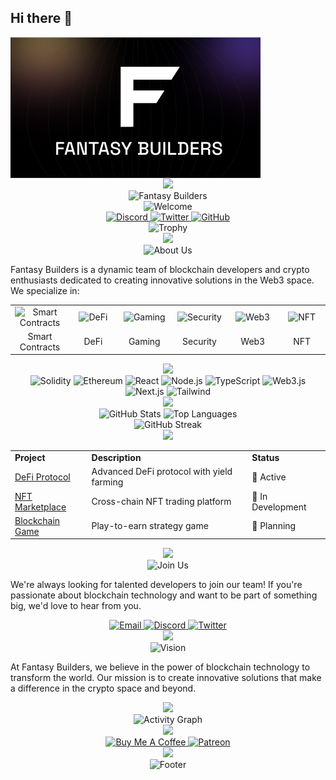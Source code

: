 ## Hi there 👋

<!--

**Here are some ideas to get you started:**

🙋‍♀️ A short introduction - what is your organization all about?
🌈 Contribution guidelines - how can the community get involved?
👩‍💻 Useful resources - where can the community find your docs? Is there anything else the community should know?
🍿 Fun facts - what does your team eat for breakfast?
🧙 Remember, you can do mighty things with the power of [Markdown](https://docs.github.com/github/writing-on-github/getting-started-with-writing-and-formatting-on-github/basic-writing-and-formatting-syntax)
-->
<img src="assets/Fantasy_builders.png" align="center" width="" height=""  >
<div align="center">
  <img src="https://capsule-render.vercel.app/api?type=waving&color=gradient&height=300&section=header&text=Fantasy%20Builders&fontSize=70&animation=fadeIn&fontAlignY=38&desc=Building%20the%20future%20of%20blockchain%20technology%20|%20Web3%20Development%20Experts&descAlignY=55&descAlign=50" />
</div>

<div align="center">
  <img src="https://readme-typing-svg.herokuapp.com?font=Fira+Code&pause=1000&color=2D9EF7&center=true&vCenter=true&width=435&lines=Building+the+Future+of+Blockchain;Innovative+Crypto+Solutions;Web3+Development+Experts" alt="Fantasy Builders" />
</div>

<div align="center">
  <img src="https://readme-typing-svg.herokuapp.com?font=Fira+Code&pause=1000&color=2D9EF7&center=true&vCenter=true&width=435&lines=Welcome+to+Fantasy+Builders;Where+Innovation+Meets+Blockchain;Join+Us+in+Building+the+Future" alt="Welcome" />
</div>

<div align="center">
  <a href="https://discord.gg/YOUR_DISCORD">
    <img src="https://img.shields.io/discord/YOUR_DISCORD_ID?color=7289da&label=Discord&logo=discord&logoColor=white&style=for-the-badge" alt="Discord" />
  </a>
  <a href="https://twitter.com/YOUR_TWITTER">
    <img src="https://img.shields.io/twitter/follow/YOUR_TWITTER?style=for-the-badge&logo=twitter&color=1DA1F2&label=Twitter" alt="Twitter" />
  </a>
  <a href="https://github.com/YOUR_GITHUB">
    <img src="https://img.shields.io/github/followers/YOUR_GITHUB?label=GitHub&style=for-the-badge&logo=github&color=181717" alt="GitHub" />
  </a>
</div>

<div align="center">
  <img src="https://github-profile-trophy.vercel.app/?username=YOUR_GITHUB&theme=radical&no-frame=true&column=7&margin-w=15&margin-h=15" alt="Trophy" />
</div>

<div align="center">
  <img src="https://capsule-render.vercel.app/api?type=shark&reversal=false&color=gradient&height=120&section=header&text=About%20Us&fontSize=70&animation=fadeIn" />
</div>

<div align="center">
  <img src="https://readme-typing-svg.herokuapp.com?font=Fira+Code&pause=1000&color=2D9EF7&center=true&vCenter=true&width=435&lines=We+are+passionate+developers;Creating+innovative+blockchain+solutions;Building+the+future+of+Web3" alt="About Us" />
</div>

Fantasy Builders is a dynamic team of blockchain developers and crypto enthusiasts dedicated to creating innovative solutions in the Web3 space. We specialize in:

<div align="center">
  <table>
    <tr>
      <td align="center" width="96">
        <img src="https://img.icons8.com/color/96/000000/ethereum.png" width="48" height="48" alt="Smart Contracts" />
      </td>
      <td align="center" width="96">
        <img src="https://img.icons8.com/color/96/000000/blockchain.png" width="48" height="48" alt="DeFi" />
      </td>
      <td align="center" width="96">
        <img src="https://img.icons8.com/color/96/000000/game-controller.png" width="48" height="48" alt="Gaming" />
      </td>
      <td align="center" width="96">
        <img src="https://img.icons8.com/color/96/000000/security-shield.png" width="48" height="48" alt="Security" />
      </td>
      <td align="center" width="96">
        <img src="https://img.icons8.com/color/96/000000/web.png" width="48" height="48" alt="Web3" />
      </td>
      <td align="center" width="96">
        <img src="https://img.icons8.com/color/96/000000/nft.png" width="48" height="48" alt="NFT" />
      </td>
    </tr>
    <tr>
      <td align="center">Smart Contracts</td>
      <td align="center">DeFi</td>
      <td align="center">Gaming</td>
      <td align="center">Security</td>
      <td align="center">Web3</td>
      <td align="center">NFT</td>
    </tr>
  </table>
</div>

<div align="center">
  <img src="https://capsule-render.vercel.app/api?type=shark&reversal=false&color=gradient&height=120&section=header&text=Technologies&fontSize=70&animation=fadeIn" />
</div>

<div align="center">
  <img src="https://img.shields.io/badge/Solidity-363636?style=for-the-badge&logo=solidity&logoColor=white" alt="Solidity" />
  <img src="https://img.shields.io/badge/Ethereum-627EEA?style=for-the-badge&logo=Ethereum&logoColor=white" alt="Ethereum" />
  <img src="https://img.shields.io/badge/React-61DAFB?style=for-the-badge&logo=react&logoColor=black" alt="React" />
  <img src="https://img.shields.io/badge/Node.js-339933?style=for-the-badge&logo=nodedotjs&logoColor=white" alt="Node.js" />
  <img src="https://img.shields.io/badge/TypeScript-3178C6?style=for-the-badge&logo=typescript&logoColor=white" alt="TypeScript" />
  <img src="https://img.shields.io/badge/Web3.js-F16822?style=for-the-badge&logo=web3.js&logoColor=white" alt="Web3.js" />
  <img src="https://img.shields.io/badge/Next.js-000000?style=for-the-badge&logo=next.js&logoColor=white" alt="Next.js" />
  <img src="https://img.shields.io/badge/Tailwind_CSS-38B2AC?style=for-the-badge&logo=tailwind-css&logoColor=white" alt="Tailwind" />
</div>

<div align="center">
  <img src="https://capsule-render.vercel.app/api?type=shark&reversal=false&color=gradient&height=120&section=header&text=Statistics&fontSize=70&animation=fadeIn" />
</div>

<div align="center">
  <img src="https://github-readme-stats.vercel.app/api?username=YOUR_GITHUB&show_icons=true&theme=radical&hide_border=true&bg_color=0D1117" alt="GitHub Stats" />
  <img src="https://github-readme-stats.vercel.app/api/top-langs/?username=YOUR_GITHUB&layout=compact&theme=radical&hide_border=true&bg_color=0D1117" alt="Top Languages" />
</div>

<div align="center">
  <img src="https://github-readme-streak-stats.herokuapp.com/?user=YOUR_GITHUB&theme=radical&hide_border=true&background=0D1117" alt="GitHub Streak" />
</div>

<div align="center">
  <img src="https://capsule-render.vercel.app/api?type=shark&reversal=false&color=gradient&height=120&section=header&text=Projects&fontSize=70&animation=fadeIn" />
</div>

<div align="center">
  <table>
    <tr>
      <td><b>Project</b></td>
      <td><b>Description</b></td>
      <td><b>Status</b></td>
    </tr>
    <tr>
      <td><a href="https://github.com/YOUR_GITHUB/project1">DeFi Protocol</a></td>
      <td>Advanced DeFi protocol with yield farming</td>
      <td>🚀 Active</td>
    </tr>
    <tr>
      <td><a href="https://github.com/YOUR_GITHUB/project2">NFT Marketplace</a></td>
      <td>Cross-chain NFT trading platform</td>
      <td>🔄 In Development</td>
    </tr>
    <tr>
      <td><a href="https://github.com/YOUR_GITHUB/project3">Blockchain Game</a></td>
      <td>Play-to-earn strategy game</td>
      <td>📝 Planning</td>
    </tr>
  </table>
</div>

<div align="center">
  <img src="https://capsule-render.vercel.app/api?type=shark&reversal=false&color=gradient&height=120&section=header&text=Join%20Us&fontSize=70&animation=fadeIn" />
</div>

<div align="center">
  <img src="https://readme-typing-svg.herokuapp.com?font=Fira+Code&pause=1000&color=2D9EF7&center=true&vCenter=true&width=435&lines=Join+our+team;Be+part+of+the+future;Let's+build+together" alt="Join Us" />
</div>

We're always looking for talented developers to join our team! If you're passionate about blockchain technology and want to be part of something big, we'd love to hear from you.

<div align="center">
  <a href="mailto:your.email@example.com">
    <img src="https://img.shields.io/badge/Email-D14836?style=for-the-badge&logo=gmail&logoColor=white" alt="Email" />
  </a>
  <a href="https://discord.gg/YOUR_DISCORD">
    <img src="https://img.shields.io/badge/Discord-7289DA?style=for-the-badge&logo=discord&logoColor=white" alt="Discord" />
  </a>
  <a href="https://twitter.com/YOUR_TWITTER">
    <img src="https://img.shields.io/badge/Twitter-1DA1F2?style=for-the-badge&logo=twitter&logoColor=white" alt="Twitter" />
  </a>
</div>

<div align="center">
  <img src="https://capsule-render.vercel.app/api?type=shark&reversal=false&color=gradient&height=120&section=header&text=Our%20Vision&fontSize=70&animation=fadeIn" />
</div>

<div align="center">
  <img src="https://readme-typing-svg.herokuapp.com?font=Fira+Code&pause=1000&color=2D9EF7&center=true&vCenter=true&width=435&lines=Building+a+decentralized+future;Innovation+through+technology;Creating+value+for+everyone" alt="Vision" />
</div>

At Fantasy Builders, we believe in the power of blockchain technology to transform the world. Our mission is to create innovative solutions that make a difference in the crypto space and beyond.

<div align="center">
  <img src="https://capsule-render.vercel.app/api?type=shark&reversal=false&color=gradient&height=120&section=header&text=Our%20Growth&fontSize=70&animation=fadeIn" />
</div>

<div align="center">
  <img src="https://github-readme-activity-graph.vercel.app/graph?username=YOUR_GITHUB&theme=react-dark&hide_border=true&area=true&color=2D9EF7" alt="Activity Graph" />
</div>

<div align="center">
  <img src="https://capsule-render.vercel.app/api?type=shark&reversal=false&color=gradient&height=120&section=header&text=Support%20Us&fontSize=70&animation=fadeIn" />
</div>

<div align="center">
  <a href="https://www.buymeacoffee.com/YOUR_USERNAME">
    <img src="https://img.shields.io/badge/Buy_Me_A_Coffee-FFDD00?style=for-the-badge&logo=buy-me-a-coffee&logoColor=black" alt="Buy Me A Coffee" />
  </a>
  <a href="https://www.patreon.com/YOUR_USERNAME">
    <img src="https://img.shields.io/badge/Patreon-F96854?style=for-the-badge&logo=patreon&logoColor=white" alt="Patreon" />
  </a>
</div>

<div align="center">
  <img src="https://capsule-render.vercel.app/api?type=waving&color=gradient&height=300&section=footer" />
</div>

<div align="center">
  <img src="https://readme-typing-svg.herokuapp.com?font=Fira+Code&pause=1000&color=2D9EF7&center=true&vCenter=true&width=435&lines=Made+with+❤️+by+Fantasy+Builders;Building+the+future;One+block+at+a+time" alt="Footer" />
</div>
